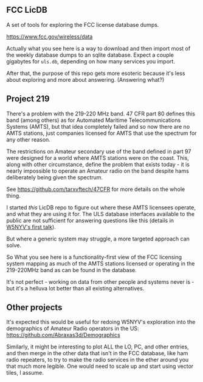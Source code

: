 ## FCC LicDB

A set of tools for exploring the FCC license database dumps.

https://www.fcc.gov/wireless/data

Actually what you see here is a way to download and then import most
of the weekly database dumps to an sqlite database. Expect a couple
gigabytes for `uls.db`, depending on how many services you import.

After that, the purpose of this repo gets more esoteric because it's
less about exploring and more about answering. (Answering what?)

## Project 219

There's a problem with the 219-220 MHz band. 47 CFR part 80 defines this
band (among others) as for Automated Maritime Telecommunications Systems
(AMTS), but that idea completely failed and so now there are no AMTS
stations, just companies licensed for AMTS that use the spectrum for
any other reason.

The restrictions on Amateur secondary use of the band defined in part 97
were designed for a world where AMTS stations were on the coast.  This,
along with other circumstance, define the problem that exists today -
it is nearly impossible to operate an Amateur radio on the band despite
hams deliberately being given the spectrum.

See https://github.com/tarxvftech/47CFR for more details on the whole thing.

I started *this* LicDB repo to figure out where these AMTS licensees
operate, and what they are using it for. The ULS database interfaces
available to the public are not sufficient for answering questions like
this (details in [W5NYV's first talk](https://www.youtube.com/watch?v=l6ds6RBufHI)).

But where a generic system may struggle, a more targeted approach can solve.

So What you see here is a functionality-first view of the FCC licensing
system mapping as much of the AMTS stations licensed or operating in
the 219-220MHz band as can be found in the database.

It's not perfect - working on data from other people and systems never
is - but it's a helluva lot better than all existing alternatives.


## Other projects

It's expected this would be useful for redoing W5NYV's exploration
into the demographics of Amateur Radio operators in the US:
https://github.com/Abraxas3d/Demographics

Similarly, it might be interesting to plot ALL the LO, PC, and other
entries, and then merge in the other data that isn't in the FCC database,
like ham radio repeaters, to try to make the radio services in the ether
around you that much more legible.
One would need to scale up and start using vector tiles, I assume.
